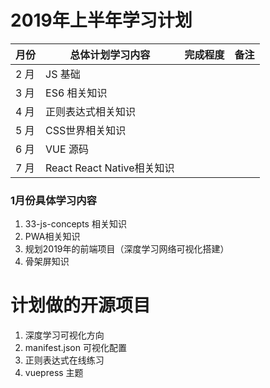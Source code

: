 #  2019年上半年学习计划

月份 | 总体计划学习内容 | 完成程度 | 备注
---|---|---|---
2 月 | JS 基础 |  
3 月 | ES6 相关知识 |
4 月 | 正则表达式相关知识 |
5 月 | CSS世界相关知识 |
6 月 | VUE 源码 |
7 月 | React React Native相关知识 |


### 1月份具体学习内容
1. 33-js-concepts  相关知识
2. PWA相关知识
3. 规划2019年的前端项目（深度学习网络可视化搭建）
4. 骨架屏知识


# 计划做的开源项目
1. 深度学习可视化方向
2. manifest.json 可视化配置
3. 正则表达式在线练习
4. vuepress 主题